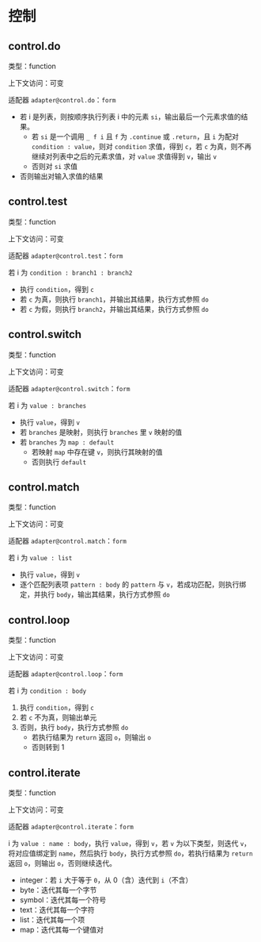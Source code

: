 # 控制

## control.do

类型：function

上下文访问：可变

适配器 `adapter@control.do`：`form`

- 若 i 是列表，则按顺序执行列表 i 中的元素 `si`，输出最后一个元素求值的结果。
  - 若 `si` 是一个调用 `_ f i` 且 `f` 为 `.continue` 或 `.return`，且 `i` 为配对 `condition : value`，则对 `condition` 求值，得到 `c`，若 `c` 为真，则不再继续对列表中之后的元素求值，对 `value` 求值得到 `v`，输出 `v`
  - 否则对 `si` 求值
- 否则输出对输入求值的结果

## control.test

类型：function

上下文访问：可变

适配器 `adapter@control.test`：`form`

若 i 为 `condition : branch1 : branch2`

- 执行 `condition`，得到 `c`
- 若 `c` 为真，则执行 `branch1`，并输出其结果，执行方式参照 `do`
- 若 `c` 为假，则执行 `branch2`，并输出其结果，执行方式参照 `do`

## control.switch

类型：function

上下文访问：可变

适配器 `adapter@control.switch`：`form`

若 i 为 `value : branches`

- 执行 `value`，得到 `v`
- 若 `branches` 是映射，则执行 `branches` 里 `v` 映射的值
- 若 `branches` 为 `map : default`
  - 若映射 `map` 中存在键 `v`，则执行其映射的值
  - 否则执行 `default`

## control.match

类型：function

上下文访问：可变

适配器 `adapter@control.match`：`form`

若 i 为 `value : list`

- 执行 `value`，得到 `v`
- 逐个匹配列表项 `pattern : body` 的 `pattern` 与 `v`，若成功匹配，则执行绑定，并执行 `body`，输出其结果，执行方式参照 `do`

## control.loop

类型：function

上下文访问：可变

适配器 `adapter@control.loop`：`form`

若 i 为 `condition : body`

1. 执行 `condition`，得到 `c`
2. 若 `c` 不为真，则输出单元
3. 否则，执行 `body`，执行方式参照 `do`
   - 若执行结果为 `return` 返回 `o`，则输出 `o`
   - 否则转到 1

## control.iterate

类型：function

上下文访问：可变

适配器 `adapter@control.iterate`：`form`

i 为 `value : name : body`，执行 `value`，得到 `v`，若 `v` 为以下类型，则迭代 `v`，将对应值绑定到 `name`，然后执行 `body`，执行方式参照 `do`，若执行结果为 `return` 返回 `o`，则输出 `o`，否则继续迭代。

- integer：若 `i` 大于等于 `0`，从 0（含）迭代到 `i`（不含）
- byte：迭代其每一个字节
- symbol：迭代其每一个符号
- text：迭代其每一个字符
- list：迭代其每一个项
- map：迭代其每一个键值对

